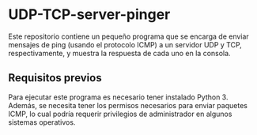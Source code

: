 # UDP-TCP-server-pinger

Este repositorio contiene un pequeño programa que se encarga de enviar mensajes de ping (usando el protocolo ICMP) a un servidor UDP y TCP, respectivamente, y muestra la respuesta de cada uno en la consola.

## Requisitos previos

Para ejecutar este programa es necesario tener instalado Python 3. Además, se necesita tener los permisos necesarios para enviar paquetes ICMP, lo cual podría requerir privilegios de administrador en algunos sistemas operativos.
